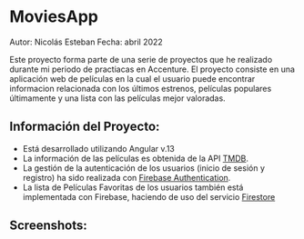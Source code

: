 # MoviesApp

Autor: Nicolás Esteban
Fecha: abril 2022

Este proyecto forma parte de una serie de proyectos que he realizado durante mi periodo de practiacas en Accenture.
El proyecto consiste en una aplicación web de películas en la cual el usuario puede encontrar informacion relacionada con los últimos estrenos, películas populares últimamente y una lista con las películas mejor valoradas.

## Información del Proyecto:
- Está desarrollado utilizando Angular v.13
- La información de las películas es obtenida de la API [TMDB](themoviedb.org).
- La gestión de la autenticación de los usuarios (inicio de sesión y registro) ha sido realizada con [Firebase Authentication](https://firebase.google.com).
- La lista de Películas Favoritas de los usuarios también está implementada con Firebase, haciendo de uso del servicio [Firestore](https://firebase.google.com)

## Screenshots:

